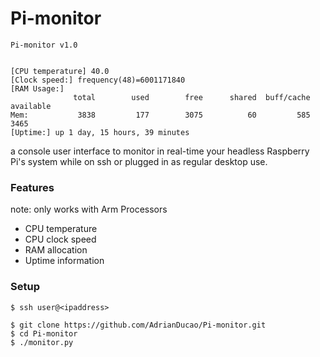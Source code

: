 # Pi-monitor
```
Pi-monitor v1.0


[CPU temperature] 40.0
[Clock speed:] frequency(48)=6001171840
[RAM Usage:]
              total        used        free      shared  buff/cache   available
Mem:           3838         177        3075          60         585        3465
[Uptime:] up 1 day, 15 hours, 39 minutes

```
a console user interface to monitor in real-time your headless Raspberry Pi's system while on ssh or plugged in as regular desktop use.

### Features
note: only works with Arm Processors
* CPU temperature
* CPU clock speed
* RAM allocation
* Uptime information

### Setup
```
$ ssh user@<ipaddress>

$ git clone https://github.com/AdrianDucao/Pi-monitor.git
$ cd Pi-monitor
$ ./monitor.py

```
